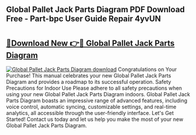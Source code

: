 ## Global Pallet Jack Parts Diagram PDF Download Free - Part-bpc User Guide Repair 4yvUN

# <h2><a href="http://dfim99w.blite.top/?on=Global+Pallet+Jack+Parts+Diagram">🔗Download New 👉🔴 Global Pallet Jack Parts Diagram</a></h2>

[![Global Pallet Jack Parts Diagram download](https://i.imgur.com/lujVjoI.png)](http://dfim99w.blite.top/?on=Global+Pallet+Jack+Parts+Diagram)
Congratulations on Your Purchase! This manual celebrates your new Global Pallet Jack Parts Diagram and provides a roadmap to its successful operation. Safety Precautions for Indoor Use Please adhere to all safety precautions when using your new Global Pallet Jack Parts Diagram indoors. Global Pallet Jack Parts Diagram boasts an impressive range of advanced features, including voice control, automatic syncing, customizable settings, and real-time analytics, all accessible through the user-friendly interface. Let's Get Started! Contact us today and let us help you make the most of your new Global Pallet Jack Parts Diagram.
